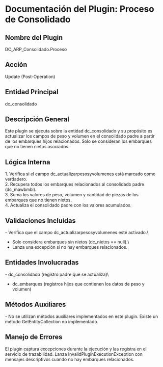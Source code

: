 # Documentación del Plugin: Proceso de Consolidado

## Nombre del Plugin

DC_ARP_Consolidado.Proceso

## Acción

Update (Post-Operation)

## Entidad Principal

dc_consolidado

## Descripción General

Este plugin se ejecuta sobre la entidad dc_consolidado y su propósito es
actualizar los campos de peso y volumen en el consolidado padre a partir
de los embarques hijos relacionados. Solo se consideran los embarques
que no tienen nietos asociados.

## Lógica Interna

1\. Verifica si el campo dc_actualizarpesosyvolumenes está marcado como
verdadero.\
2. Recupera todos los embarques relacionados al consolidado padre
(dc_mawbmbl).\
3. Suma los valores de peso, volumen y cantidad de piezas de los
embarques que no tienen nietos.\
4. Actualiza el consolidado padre con los valores acumulados.

## Validaciones Incluidas

\- Verifica que el campo dc_actualizarpesosyvolumenes esté activado.\
- Solo considera embarques sin nietos (dc_nietos == null).\
- Lanza una excepción si no hay embarques relacionados.

## Entidades Involucradas

\- dc_consolidado (registro padre que se actualiza)\
- dc_embarques (registros hijos que contienen los datos de peso y
volumen)

## Métodos Auxiliares

\- No se utilizan métodos auxiliares implementados en este plugin.
Existe un método GetEntityCollection no implementado.

## Manejo de Errores

El plugin captura excepciones durante la ejecución y las registra en el
servicio de trazabilidad. Lanza InvalidPluginExecutionException con
mensajes descriptivos cuando no hay embarques relacionados.
